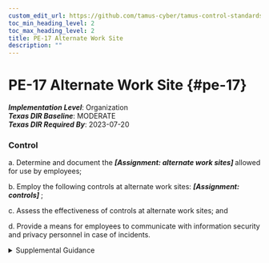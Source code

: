```yaml
---
custom_edit_url: https://github.com/tamus-cyber/tamus-control-standards/tree/main/content/tamus.edu/TAMUS_profile.yaml
toc_min_heading_level: 2
toc_max_heading_level: 2
title: PE-17 Alternate Work Site
description: ""
---
```


# PE-17 Alternate Work Site {#pe-17}

_**Implementation Level**_: Organization\
_**Texas DIR Baseline**_: MODERATE\
_**Texas DIR Required By**_: 2023-07-20

### Control



a. Determine and document the <strong title="pe-17_odp.01"> <em>[Assignment: alternate work sites]</em> </strong> allowed for use by employees;

b. Employ the following controls at alternate work sites: <strong title="pe-17_odp.02"> <em>[Assignment: controls]</em> </strong>;

c. Assess the effectiveness of controls at alternate work sites; and

d. Provide a means for employees to communicate with information security and privacy personnel in case of incidents.


<details><summary>Supplemental Guidance</summary>Alternate work sites include government facilities or the private residences of employees. While distinct from alternative processing sites, alternate work sites can provide readily available alternate locations during contingency operations. Organizations can define different sets of controls for specific alternate work sites or types of sites depending on the work-related activities conducted at the sites. Implementing and assessing the effectiveness of organization-defined controls and providing a means to communicate incidents at alternate work sites supports the contingency planning activities of organizations.</details>
